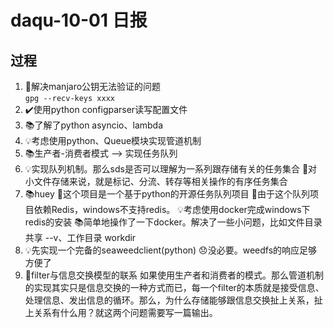 # daqu-10-01 日报

## 过程

1. 🔨解决manjaro公钥无法验证的问题  
  `gpg --recv-keys xxxx`
2. ✔️使用python configparser读写配置文件
3. 📚了解了python asyncio、lambda
4. 💡考虑使用python、Queue模块实现管道机制
5. 📚生产者-消费者模式 --> 实现任务队列
6. 💡实现队列机制。那么sds是否可以理解为一系列跟存储有关的任务集合
  🔎对小文件存储来说，就是标记、分流、转存等相关操作的有序任务集合
7. 📚huey
  🔎这个项目是一个基于python的开源任务队列项目
  🔎由于这个队列项目依赖Redis，windows不支持redis。
  💡考虑使用docker完成windows下redis的安装
  📚简单地操作了一下docker。解决了一些小问题，比如文件目录共享 --v、工作目录 workdir
8. 💡先实现一个完备的seaweedclient(python)
  😞没必要。weedfs的响应足够方便了
9. 📝filter与信息交换模型的联系
	如果使用生产者和消费者的模式。那么管道机制的实现其实只是信息交换的一种方式而已，每一个filter的本质就是接受信息、处理信息、发出信息的循环。那么，为什么存储能够跟信息交换扯上关系，扯上关系有什么用？就这两个问题需要写一篇输出。